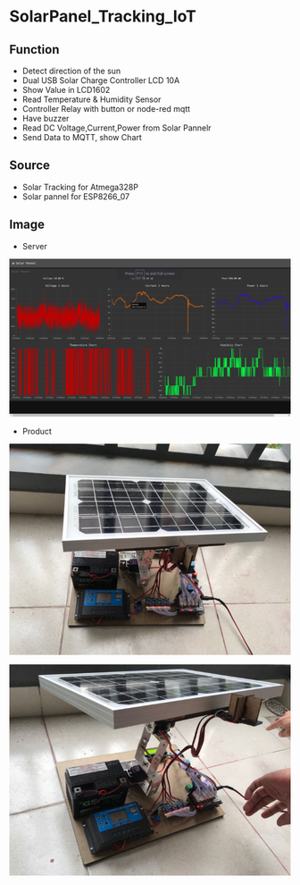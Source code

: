 # SolarPanel_Tracking_IoT

## Function
- Detect direction of the sun
- Dual USB Solar Charge Controller LCD 10A
- Show Value in LCD1602
- Read Temperature & Humidity Sensor
- Controller Relay with button or node-red mqtt
- Have buzzer 
- Read DC Voltage,Current,Power from Solar Pannelr 
- Send Data to MQTT, show Chart 

## Source
- Solar Tracking for Atmega328P
- Solar pannel for ESP8266_07

## Image 
- Server

![SolarPannel_Tracking](https://raw.githubusercontent.com/baobon/SolarPanel_Tracking_IoT/master/Image/screen1.png)

- Product

![SolarPannel_Tracking](https://raw.githubusercontent.com/baobon/SolarPanel_Tracking_IoT/master/Image/screen2.jpg)

![SolarPannel_Tracking](https://raw.githubusercontent.com/baobon/SolarPanel_Tracking_IoT/master/Image/screen3.png)

